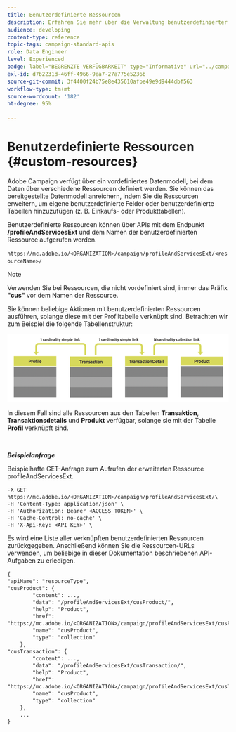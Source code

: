 ```yaml
---
title: Benutzerdefinierte Ressourcen
description: Erfahren Sie mehr über die Verwaltung benutzerdefinierter Ressourcen mit APIs.
audience: developing
content-type: reference
topic-tags: campaign-standard-apis
role: Data Engineer
level: Experienced
badge: label="BEGRENZTE VERFÜGBARKEIT" type="Informative" url="../campaign-standard-migration-home.md" tooltip="Auf Campaign Standard migrierte Benutzer beschränkt"
exl-id: d7b2231d-46ff-4966-9ea7-27a775e5236b
source-git-commit: 3f4400f24b75e8e435610afbe49e9d9444dbf563
workflow-type: tm+mt
source-wordcount: '182'
ht-degree: 95%

---
```


# Benutzerdefinierte Ressourcen {#custom-resources}

Adobe Campaign verfügt über ein vordefiniertes Datenmodell, bei dem Daten über verschiedene Ressourcen definiert werden. Sie können das bereitgestellte Datenmodell anreichern, indem Sie die Ressourcen erweitern, um eigene benutzerdefinierte Felder oder benutzerdefinierte Tabellen hinzuzufügen (z. B. Einkaufs- oder Produkttabellen).

Benutzerdefinierte Ressourcen können über APIs mit dem Endpunkt **/profileAndServicesExt** und dem Namen der benutzerdefinierten Ressource aufgerufen werden.

`https://mc.adobe.io/<ORGANIZATION>/campaign/profileAndServicesExt/<resourceName>/`

>[!NOTE]
>
>Verwenden Sie bei Ressourcen, die nicht vordefiniert sind, immer das Präfix <b>&quot;cus&quot;</b> vor dem Namen der Ressource.

Sie können beliebige Aktionen mit benutzerdefinierten Ressourcen ausführen, solange diese mit der Profiltabelle verknüpft sind. Betrachten wir zum Beispiel die folgende Tabellenstruktur:

![Alternativtext](assets/cusresources.png)

In diesem Fall sind alle Ressourcen aus den Tabellen **Transaktion**, **Transaktionsdetails** und **Produkt** verfügbar, solange sie mit der Tabelle **Profil** verknüpft sind.

<br/>

***Beispielanfrage***

Beispielhafte GET-Anfrage zum Aufrufen der erweiterten Ressource profileAndServicesExt.

```
-X GET https://mc.adobe.io/<ORGANIZATION>/campaign/profileAndServicesExt/\
-H 'Content-Type: application/json' \
-H 'Authorization: Bearer <ACCESS_TOKEN>' \
-H 'Cache-Control: no-cache' \
-H 'X-Api-Key: <API_KEY>' \
```

Es wird eine Liste aller verknüpften benutzerdefinierten Ressourcen zurückgegeben. Anschließend können Sie die Ressourcen-URLs verwenden, um beliebige in dieser Dokumentation beschriebenen API-Aufgaben zu erledigen.

```
{
"apiName": "resourceType",
"cusProduct": {
        "content": ...,
        "data": "/profileAndServicesExt/cusProduct/",
        "help": "Product",
        "href": "https://mc.adobe.io/<ORGANIZATION>/campaign/profileAndServicesExt/cusProduct/metadata",
        "name": "cusProduct",
        "type": "collection"
    },
"cusTransaction": {
        "content": ...,
        "data": "/profileAndServicesExt/cusTransaction/",
        "help": "Product",
        "href": "https://mc.adobe.io/<ORGANIZATION>/campaign/profileAndServicesExt/cusTransaction/metadata",
        "name": "cusProduct",
        "type": "collection"
    },
    ...
}
```
